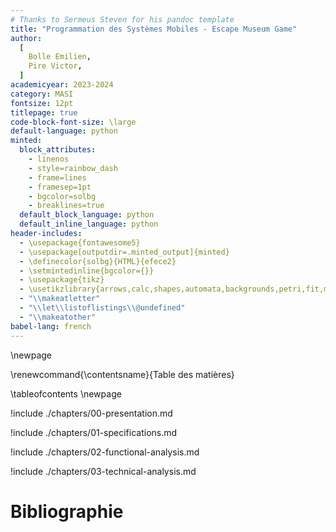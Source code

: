 ```yaml
---
# Thanks to Sermeus Steven for his pandoc template
title: "Programmation des Systèmes Mobiles - Escape Museum Game"
author:
  [
    Bolle Emilien,
    Pire Victor,
  ]
academicyear: 2023-2024
category: MASI
fontsize: 12pt
titlepage: true
code-block-font-size: \large
default-language: python
minted:
  block_attributes:
    - linenos
    - style=rainbow_dash
    - frame=lines
    - framesep=1pt
    - bgcolor=solbg
    - breaklines=true
  default_block_language: python
  default_inline_language: python
header-includes:
  - \usepackage{fontawesome5}
  - \usepackage[outputdir=.minted_output]{minted}
  - \definecolor{solbg}{HTML}{efece2}
  - \setmintedinline{bgcolor={}}
  - \usepackage{tikz}
  - \usetikzlibrary{arrows,calc,shapes,automata,backgrounds,petri,fit,mindmap,decorations.pathmorphing,patterns,intersections,trees,positioning}
  - "\\makeatletter"
  - "\\let\\listoflistings\\@undefined"
  - "\\makeatother"
babel-lang: french
---
```


\newpage

\renewcommand{\contentsname}{Table des matières}

\tableofcontents
\newpage

!include ./chapters/00-presentation.md

!include ./chapters/01-specifications.md

!include ./chapters/02-functional-analysis.md

!include ./chapters/03-technical-analysis.md

# Bibliographie
